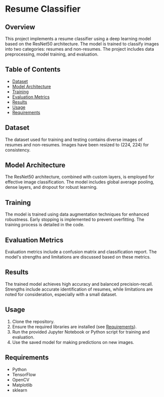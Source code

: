 # Resume Classifier

## Overview
This project implements a resume classifier using a deep learning model based on the ResNet50 architecture. The model is trained to classify images into two categories: resumes and non-resumes. The project includes data preprocessing, model training, and evaluation.

## Table of Contents
- [Dataset](#dataset)
- [Model Architecture](#model-architecture)
- [Training](#training)
- [Evaluation Metrics](#evaluation-metrics)
- [Results](#results)
- [Usage](#usage)
- [Requirements](#requirements)

## Dataset
The dataset used for training and testing contains diverse images of resumes and non-resumes. Images have been resized to (224, 224) for consistency.

## Model Architecture
The ResNet50 architecture, combined with custom layers, is employed for effective image classification. The model includes global average pooling, dense layers, and dropout for robust learning.

## Training
The model is trained using data augmentation techniques for enhanced robustness. Early stopping is implemented to prevent overfitting. The training process is detailed in the code.

## Evaluation Metrics
Evaluation metrics include a confusion matrix and classification report. The model's strengths and limitations are discussed based on these metrics.

## Results
The trained model achieves high accuracy and balanced precision-recall. Strengths include accurate identification of resumes, while limitations are noted for consideration, especially with a small dataset.

## Usage
1. Clone the repository.
2. Ensure the required libraries are installed (see [Requirements](#requirements)).
3. Run the provided Jupyter Notebook or Python script for training and evaluation.
4. Use the saved model for making predictions on new images.

## Requirements
- Python 
- TensorFlow
- OpenCV
- Matplotlib
- sklearn

